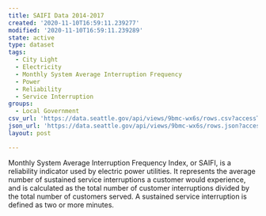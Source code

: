 ```yaml
---
title: SAIFI Data 2014-2017
created: '2020-11-10T16:59:11.239277'
modified: '2020-11-10T16:59:11.239289'
state: active
type: dataset
tags:
  - City Light
  - Electricity
  - Monthly System Average Interruption Frequency
  - Power
  - Reliability
  - Service Interruption
groups:
  - Local Government
csv_url: 'https://data.seattle.gov/api/views/9bmc-wx6s/rows.csv?accessType=DOWNLOAD'
json_url: 'https://data.seattle.gov/api/views/9bmc-wx6s/rows.json?accessType=DOWNLOAD'
layout: post

---
```

Monthly System Average Interruption Frequency Index, or SAIFI, is a reliability indicator used by electric power utilities. It represents the average number of sustained service interruptions a customer would experience, and is calculated as the total number of customer interruptions divided by the total number of customers served. A sustained service interruption is defined as two or more minutes.

